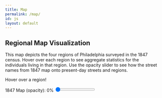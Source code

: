 ```yaml
---
title: Map
permalink: /map/
id: js
layout: default
---
```


<!--add map-->
<div class="row align-items-center viz">
<h2>Regional Map Visualization</h2>
<p>This map depicts the four regions of Philadelphia
        surveyed in the 1847 census. Hover over each region to see
        aggregate statistics for the individuals living in that region.
        Use the opacity slider to see how the street names from 1847 map
        onto present-day streets and regions.
</p>
</div>

<!--add map overlay layers for legend, etc.-->
<div id='map'></div>
<div class='map-overlay' id='features'><div id='pd'><p>Hover over a region!</p></div></div>

<div class='map-overlay' id='opacity-slider'>
<label for="slider" aria-describedby="slider">1847 Map (opacity): <span id='slider-value'>0%</span></label>
<input id='slider' type='range' min='0' max='100' step='0' value='0'>
</div>
<div class='map-overlay' id='legend'></div>

<nav id="menu"></nav>